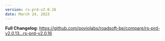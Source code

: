 ```yaml
---
version: rs-prd-v2.0.16
date: March 24, 2023
---
```


**Full Changelog**: https://github.com/poviolabs/roadsoft-be/compare/rs-prd-v2.0.13...rs-prd-v2.0.16